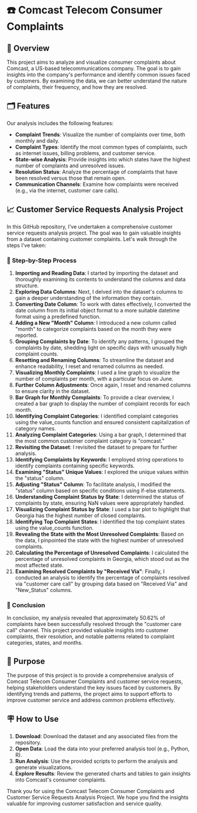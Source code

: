 # ☎️ Comcast Telecom Consumer Complaints

## 📜 Overview
This project aims to analyze and visualize consumer complaints about Comcast, a US-based telecommunications company. The goal is to gain insights into the company's performance and identify common issues faced by customers. By examining the data, we can better understand the nature of complaints, their frequency, and how they are resolved.

## 🗂 Features
Our analysis includes the following features:
- **Complaint Trends**: Visualize the number of complaints over time, both monthly and daily.
- **Complaint Types**: Identify the most common types of complaints, such as internet issues, billing problems, and customer service.
- **State-wise Analysis**: Provide insights into which states have the highest number of complaints and unresolved issues.
- **Resolution Status**: Analyze the percentage of complaints that have been resolved versus those that remain open.
- **Communication Channels**: Examine how complaints were received (e.g., via the internet, customer care calls).

## 📈 Customer Service Requests Analysis Project
In this GitHub repository, I've undertaken a comprehensive customer service requests analysis project. The goal was to gain valuable insights from a dataset containing customer complaints. Let's walk through the steps I've taken:

### 📝 Step-by-Step Process
1. **Importing and Reading Data**: I started by importing the dataset and thoroughly examining its contents to understand the columns and data structure.
2. **Exploring Data Columns**: Next, I delved into the dataset's columns to gain a deeper understanding of the information they contain.
3. **Converting Date Column**: To work with dates effectively, I converted the date column from its initial object format to a more suitable datetime format using a predefined function.
4. **Adding a New "Month" Column**: I introduced a new column called "month" to categorize complaints based on the month they were reported.
5. **Grouping Complaints by Date**: To identify any patterns, I grouped the complaints by date, shedding light on specific days with unusually high complaint counts.
6. **Resetting and Renaming Columns**: To streamline the dataset and enhance readability, I reset and renamed columns as needed.
7. **Visualizing Monthly Complaints**: I used a line graph to visualize the number of complaints per month, with a particular focus on June.
8. **Further Column Adjustments**: Once again, I reset and renamed columns to ensure clarity in the dataset.
9. **Bar Graph for Monthly Complaints**: To provide a clear overview, I created a bar graph to display the number of complaint records for each month.
10. **Identifying Complaint Categories**: I identified complaint categories using the value_counts function and ensured consistent capitalization of category names.
11. **Analyzing Complaint Categories**: Using a bar graph, I determined that the most common customer complaint category is "comcast."
12. **Revisiting the Dataset**: I revisited the dataset to prepare for further analysis.
13. **Identifying Complaints by Keywords**: I employed string operations to identify complaints containing specific keywords.
14. **Examining "Status" Unique Values**: I explored the unique values within the "status" column.
15. **Adjusting "Status" Column**: To facilitate analysis, I modified the "status" column based on specific conditions using if-else statements.
16. **Understanding Complaint Status by State**: I determined the status of complaints by state, ensuring NaN values were appropriately handled.
17. **Visualizing Complaint Status by State**: I used a bar plot to highlight that Georgia has the highest number of closed complaints.
18. **Identifying Top Complaint States**: I identified the top complaint states using the value_counts function.
19. **Revealing the State with the Most Unresolved Complaints**: Based on the data, I pinpointed the state with the highest number of unresolved complaints.
20. **Calculating the Percentage of Unresolved Complaints**: I calculated the percentage of unresolved complaints in Georgia, which stood out as the most affected state.
21. **Examining Resolved Complaints by "Received Via"**: Finally, I conducted an analysis to identify the percentage of complaints resolved via "customer care call" by grouping data based on "Received Via" and "New_Status" columns.

### 📎 Conclusion
In conclusion, my analysis revealed that approximately 50.62% of complaints have been successfully resolved through the "customer care call" channel. This project provided valuable insights into customer complaints, their resolution, and notable patterns related to complaint categories, states, and months.

## 🔮 Purpose
The purpose of this project is to provide a comprehensive analysis of Comcast Telecom Consumer Complaints and customer service requests, helping stakeholders understand the key issues faced by customers. By identifying trends and patterns, the project aims to support efforts to improve customer service and address common problems effectively.

## 🪧 How to Use
1. **Download**: Download the dataset and any associated files from the repository.
2. **Open Data**: Load the data into your preferred analysis tool (e.g., Python, R).
3. **Run Analysis**: Use the provided scripts to perform the analysis and generate visualizations.
4. **Explore Results**: Review the generated charts and tables to gain insights into Comcast's consumer complaints.

Thank you for using the Comcast Telecom Consumer Complaints and Customer Service Requests Analysis Project. We hope you find the insights valuable for improving customer satisfaction and service quality.
